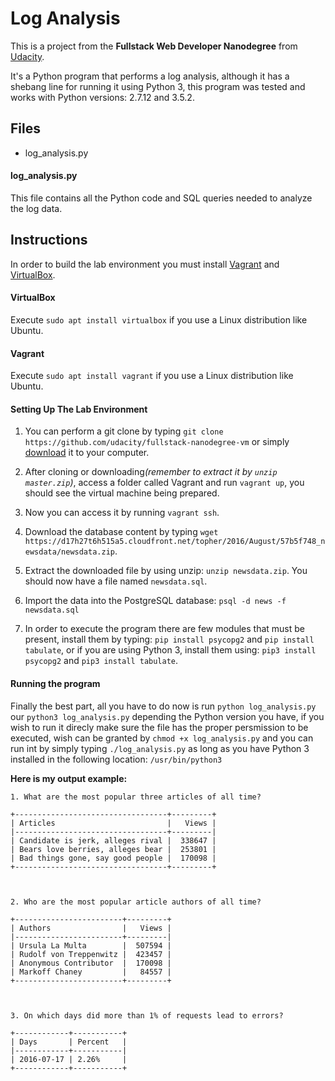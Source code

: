 # Log Analysis

This is a project from the **Fullstack Web Developer Nanodegree** from [Udacity](https://udacity.com/course/full-stack-web-developer-nanodegree--nd004).

It's a Python program that performs a log analysis, although it has a shebang line for running it using Python 3, this program was tested and works with Python versions: 2.7.12 and 3.5.2.

## Files

  * log_analysis.py

#### log_analysis.py
This file contains all the Python code and SQL queries needed to analyze the log data.

## Instructions

In order to build the lab environment you must install [Vagrant](https://www.vagrantup.com/) and [VirtualBox](https://www.virtualbox.org/).

#### VirtualBox
Execute `sudo apt install virtualbox` if you use a Linux distribution like Ubuntu.

#### Vagrant
Execute `sudo apt install vagrant` if you use a Linux distribution like Ubuntu.

#### Setting Up The Lab Environment
1. You can perform a git clone by typing `git clone https://github.com/udacity/fullstack-nanodegree-vm` or simply [download](https://github.com/udacity/fullstack-nanodegree-vm/archive/master.zip) it to your computer.

2. After cloning or downloading<em>(remember to extract it by `unzip master.zip`)</em>, access a folder called Vagrant and run `vagrant up`, you should see the virtual machine being prepared.

3. Now you can access it by running `vagrant ssh`.

4. Download the database content by typing `wget https://d17h27t6h515a5.cloudfront.net/topher/2016/August/57b5f748_newsdata/newsdata.zip`.

5. Extract the downloaded file by using unzip: `unzip newsdata.zip`. You should now have a file named `newsdata.sql`.

6. Import the data into the PostgreSQL database: `psql -d news -f newsdata.sql`

7. In order to execute the program there are few modules that must be present, install them by typing: `pip install psycopg2` and `pip install tabulate`, or if you are using Python 3, install them using: `pip3 install psycopg2` and `pip3 install tabulate`.

#### Running the program

Finally the best part, all you have to do now is run `python log_analysis.py` our `python3 log_analysis.py` depending the Python version you have, if you wish to run it direcly make sure the file has  the proper persmission to be executed, wish can be granted by `chmod +x log_analysis.py` and you can run int by simply typing `./log_analysis.py` as long as you have Python 3 installed in the following location: `/usr/bin/python3`

**Here is my output example:**
```
1. What are the most popular three articles of all time?

+----------------------------------+---------+
| Articles                         |   Views |
|----------------------------------+---------|
| Candidate is jerk, alleges rival |  338647 |
| Bears love berries, alleges bear |  253801 |
| Bad things gone, say good people |  170098 |
+----------------------------------+---------+



2. Who are the most popular article authors of all time?

+------------------------+---------+
| Authors                |   Views |
|------------------------+---------|
| Ursula La Multa        |  507594 |
| Rudolf von Treppenwitz |  423457 |
| Anonymous Contributor  |  170098 |
| Markoff Chaney         |   84557 |
+------------------------+---------+



3. On which days did more than 1% of requests lead to errors?

+------------+-----------+
| Days       | Percent   |
|------------+-----------|
| 2016-07-17 | 2.26%     |
+------------+-----------+

```
